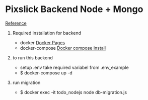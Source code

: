# Pixslick Backend Node + Mongo

[Reference](https://www.digitalocean.com/community/tutorials/containerizing-a-node-js-application-for-development-with-docker-compose)

1. Required installation for backend
    - docker [Docker Pages](https://www.docker.com/)
    - docker-compose [Docker compose install](https://docs.docker.com/compose/install/)

2. to run this backend
    - setup .env take required variabel from .env_example
    - $ docker-compose up -d

3. run migration 
    - $ docker exec -it todo_nodejs node db-migration.js